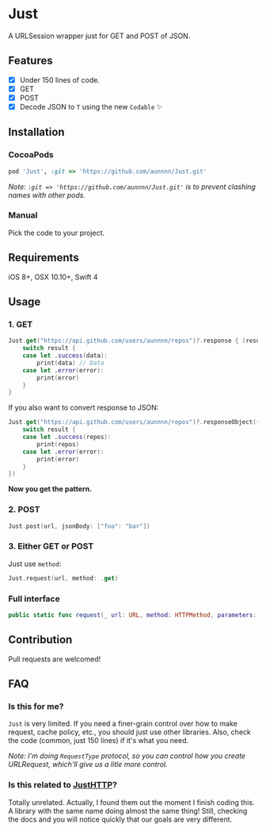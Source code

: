 # Just
A URLSession wrapper just for GET and POST of JSON.

## Features
- [x] Under 150 lines of code.
- [x] GET
- [x] POST
- [x] Decode JSON to `T` using the new `Codable` ✨

## Installation
### CocoaPods
```ruby
pod 'Just', :git => 'https://github.com/aunnnn/Just.git'
```
*Note: `:git => 'https://github.com/aunnnn/Just.git'` is to prevent clashing names with other pods.*
### Manual
Pick the code to your project.

## Requirements
iOS 8+, OSX 10.10+, Swift 4

## Usage
### 1. GET
```swift
Just.get("https://api.github.com/users/aunnnn/repos")?.response { (result) in
    switch result {
    case let .success(data):
        print(data) // Data
    case let .error(error):
        print(error)
    }
}
```

If you also want to convert response to JSON:
```swift
Just.get("https://api.github.com/users/aunnnn/repos")?.responseObject({ (result: Result<[Repo]>) in
    switch result {
    case let .success(repos):
        print(repos)
    case let .error(error):
        print(error)
    }
})
```

**Now you get the pattern.**

### 2. POST
```swift
Just.post(url, jsonBody: ["foo": "bar"])
```
### 3. Either GET or POST
Just use `method`:
```swift
Just.request(url, method: .get)
```

### Full interface 
```swift
public static func request(_ url: URL, method: HTTPMethod, parameters: Parameters?=nil, headers: HTTPHeaders?=nil) -> Request
```

## Contribution
Pull requests are welcomed!

## FAQ
### Is this for me?
`Just` is very limited. If you need a finer-grain control over how to make request, cache policy, etc., you should just use other libraries. Also, check the code (common, just 150 lines) if it's what you need.

*Note: I'm doing `RequestType` protocol, so you can control how you create URLRequest, which'll give us a litle more control.*

### Is this related to [JustHTTP](https://github.com/JustHTTP/Just)?
Totally unrelated. Actually, I found them out the moment I finish coding this. A library with the same name doing almost the same thing! Still, checking the docs and you will notice quickly that our goals are very different.
